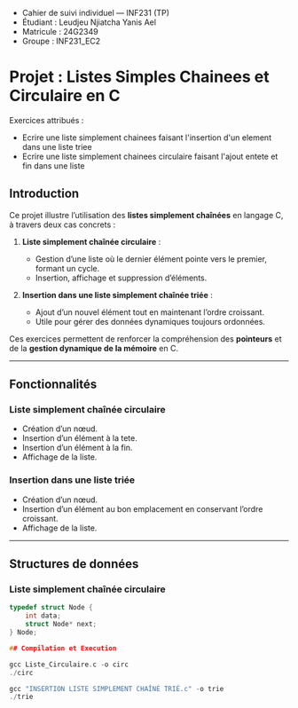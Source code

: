 - Cahier de suivi individuel — INF231 (TP)
- Étudiant : Leudjeu Njiatcha Yanis Ael
- Matricule : 24G2349
- Groupe : INF231_EC2

# Projet : Listes Simples Chainees et Circulaire en C
Exercices attribués :
- Ecrire une liste simplement chainees faisant l'insertion d'un element dans une liste triee
- Ecrire une liste simplement chainees circulaire faisant l'ajout entete et fin dans une liste
##  Introduction
Ce projet illustre l’utilisation des **listes simplement chaînées** en langage C, à travers deux cas concrets :  

1. **Liste simplement chaînée circulaire** :  
   - Gestion d’une liste où le dernier élément pointe vers le premier, formant un cycle.  
   - Insertion, affichage et suppression d’éléments.  

2. **Insertion dans une liste simplement chaînée triée** :  
   - Ajout d’un nouvel élément tout en maintenant l’ordre croissant.  
   - Utile pour gérer des données dynamiques toujours ordonnées.  

Ces exercices permettent de renforcer la compréhension des **pointeurs** et de la **gestion dynamique de la mémoire** en C.  

---

##  Fonctionnalités

###  Liste simplement chaînée circulaire
- Création d’un nœud.  
- Insertion d’un élément à la tete.
- Insertion d’un élément à la fin.  
- Affichage de la liste.  


###  Insertion dans une liste triée
- Création d’un nœud.  
- Insertion d’un élément au bon emplacement en conservant l’ordre croissant.  
- Affichage de la liste.  

---

##  Structures de données

### Liste simplement chaînée circulaire
```c
typedef struct Node {
    int data;
    struct Node* next;
} Node;

## Compilation et Execution

gcc Liste_Circulaire.c -o circ
./circ

gcc "INSERTION LISTE SIMPLEMENT CHAÎNÉ TRIÉ.c" -o trie
./trie

